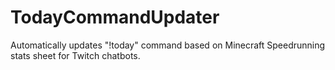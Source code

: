 # TodayCommandUpdater
 Automatically updates "!today" command based on Minecraft Speedrunning stats sheet for Twitch chatbots.